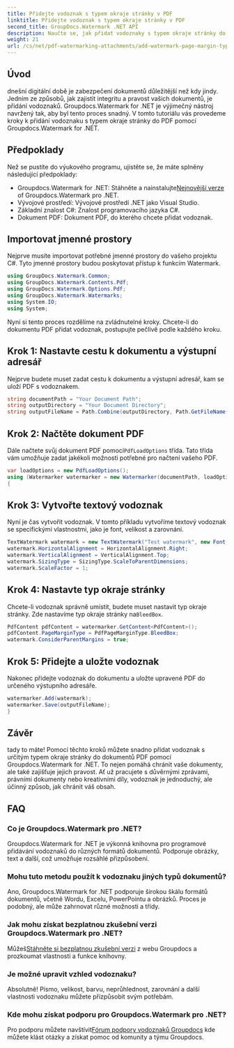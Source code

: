 ```yaml
---
title: Přidejte vodoznak s typem okraje stránky v PDF
linktitle: Přidejte vodoznak s typem okraje stránky v PDF
second_title: GroupDocs.Watermark .NET API
description: Naučte se, jak přidat vodoznaky s typem okraje stránky do PDF pomocí Groupdocs Watermark for .NET. Zabezpečte své dokumenty bez námahy.
weight: 21
url: /cs/net/pdf-watermarking-attachments/add-watermark-page-margin-type-pdf/
---
```

## Úvod
dnešní digitální době je zabezpečení dokumentů důležitější než kdy jindy. Jedním ze způsobů, jak zajistit integritu a pravost vašich dokumentů, je přidání vodoznaků. Groupdocs.Watermark for .NET je výjimečný nástroj navržený tak, aby byl tento proces snadný. V tomto tutoriálu vás provedeme kroky k přidání vodoznaku s typem okraje stránky do PDF pomocí Groupdocs.Watermark for .NET.
## Předpoklady
Než se pustíte do výukového programu, ujistěte se, že máte splněny následující předpoklady:
-  Groupdocs.Watermark for .NET: Stáhněte a nainstalujte[Nejnovější verze](https://releases.groupdocs.com/Watermark/net/) of Groupdocs.Watermark pro .NET.
- Vývojové prostředí: Vývojové prostředí .NET jako Visual Studio.
- Základní znalost C#: Znalost programovacího jazyka C#.
- Dokument PDF: Dokument PDF, do kterého chcete přidat vodoznak.
## Importovat jmenné prostory
Nejprve musíte importovat potřebné jmenné prostory do vašeho projektu C#. Tyto jmenné prostory budou poskytovat přístup k funkcím Watermark.
```csharp
using GroupDocs.Watermark.Common;
using GroupDocs.Watermark.Contents.Pdf;
using GroupDocs.Watermark.Options.Pdf;
using GroupDocs.Watermark.Watermarks;
using System.IO;
using System;
```
Nyní si tento proces rozdělíme na zvládnutelné kroky. Chcete-li do dokumentu PDF přidat vodoznak, postupujte pečlivě podle každého kroku.
## Krok 1: Nastavte cestu k dokumentu a výstupní adresář
Nejprve budete muset zadat cestu k dokumentu a výstupní adresář, kam se uloží PDF s vodoznakem.
```csharp
string documentPath = "Your Document Path";
string outputDirectory = "Your Document Directory";
string outputFileName = Path.Combine(outputDirectory, Path.GetFileName(documentPath));
```
## Krok 2: Načtěte dokument PDF
 Dále načtete svůj dokument PDF pomocí`PdfLoadOptions` třída. Tato třída vám umožňuje zadat jakékoli možnosti potřebné pro načtení vašeho PDF.
```csharp
var loadOptions = new PdfLoadOptions();
using (Watermarker watermarker = new Watermarker(documentPath, loadOptions))
{
```
## Krok 3: Vytvořte textový vodoznak
Nyní je čas vytvořit vodoznak. V tomto příkladu vytvoříme textový vodoznak se specifickými vlastnostmi, jako je font, velikost a zarovnání.
```csharp
TextWatermark watermark = new TextWatermark("Test watermark", new Font("Arial", 42));
watermark.HorizontalAlignment = HorizontalAlignment.Right;
watermark.VerticalAlignment = VerticalAlignment.Top;
watermark.SizingType = SizingType.ScaleToParentDimensions;
watermark.ScaleFactor = 1;
```
## Krok 4: Nastavte typ okraje stránky
 Chcete-li vodoznak správně umístit, budete muset nastavit typ okraje stránky. Zde nastavíme typ okraje stránky na`BleedBox`.
```csharp
PdfContent pdfContent = watermarker.GetContent<PdfContent>();
pdfContent.PageMarginType = PdfPageMarginType.BleedBox;
watermark.ConsiderParentMargins = true;
```
## Krok 5: Přidejte a uložte vodoznak
Nakonec přidejte vodoznak do dokumentu a uložte upravené PDF do určeného výstupního adresáře.
```csharp
watermarker.Add(watermark);
watermarker.Save(outputFileName);
}
```
## Závěr
tady to máte! Pomocí těchto kroků můžete snadno přidat vodoznak s určitým typem okraje stránky do dokumentů PDF pomocí Groupdocs.Watermark for .NET. To nejen pomáhá chránit vaše dokumenty, ale také zajišťuje jejich pravost. Ať už pracujete s důvěrnými zprávami, právními dokumenty nebo kreativními díly, vodoznak je jednoduchý, ale účinný způsob, jak chránit váš obsah.
## FAQ
### Co je Groupdocs.Watermark pro .NET?
Groupdocs.Watermark for .NET je výkonná knihovna pro programové přidávání vodoznaků do různých formátů dokumentů. Podporuje obrázky, text a další, což umožňuje rozsáhlé přizpůsobení.
### Mohu tuto metodu použít k vodoznaku jiných typů dokumentů?
Ano, Groupdocs.Watermark for .NET podporuje širokou škálu formátů dokumentů, včetně Wordu, Excelu, PowerPointu a obrázků. Proces je podobný, ale může zahrnovat různé možnosti a třídy.
### Jak mohu získat bezplatnou zkušební verzi Groupdocs.Watermark pro .NET?
 Můžeš[Stáhněte si bezplatnou zkušební verzi](https://releases.groupdocs.com/) z webu Groupdocs a prozkoumat vlastnosti a funkce knihovny.
### Je možné upravit vzhled vodoznaku?
Absolutně! Písmo, velikost, barvu, neprůhlednost, zarovnání a další vlastnosti vodoznaku můžete přizpůsobit svým potřebám.
### Kde mohu získat podporu pro Groupdocs.Watermark pro .NET?
 Pro podporu můžete navštívit[Fórum podpory vodoznaků Groupdocs](https://forum.groupdocs.com/c/watermark/19) kde můžete klást otázky a získat pomoc od komunity a týmu Groupdocs.